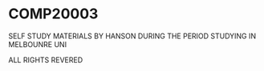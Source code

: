 # COMP20003
SELF STUDY MATERIALS BY HANSON DURING THE PERIOD STUDYING IN MELBOUNRE UNI




ALL RIGHTS REVERED
